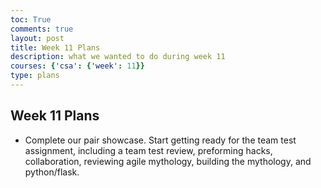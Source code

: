 ```yaml
---
toc: True
comments: true
layout: post
title: Week 11 Plans
description: what we wanted to do during week 11
courses: {'csa': {'week': 11}}
type: plans
---
```


## Week 11 Plans
- Complete our pair showcase. Start getting ready for the team test assignment, including a team test review, preforming hacks, collaboration, reviewing agile mythology, building the mythology, and python/flask. 